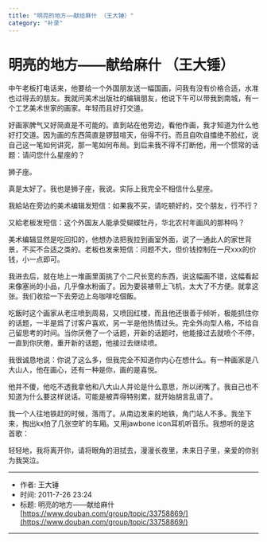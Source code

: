 ```yaml
---
title: "明亮的地方——献给麻什 （王大锤）"
category: "补录"
---
```

# 明亮的地方——献给麻什 （王大锤）

中午老板打电话来，他要给一个外国朋友送一幅国画，问我有没有价格合适，水准也过得去的朋友。我就问美术出版社的编辑朋友，他说下午可以带我到南城，有一个工艺美术世家的画家。年轻而且好打交道。

好画家脾气又好简直是不可能的。直到站在他旁边，看他作画，我才知道为什么他好打交道。因为画的东西简直是锣鼓喧天，俗得不行。而且自吹自擂绝不脸红，说自己这一笔如何讲究，那一笔如何布局。到后来我不得不打断他，用一个惯常的话题：请问您什么星座的？

狮子座。

真是太好了。我也是狮子座，我说。实际上我完全不相信什么星座。

我給站在旁边的美术编辑发短信：如果我不买，请吃顿好的，交个朋友，行不行？

又給老板发短信：这个外国友人能承受蝴蝶牡丹，华北农村年画风的那种吗？

美术编辑显然是吃回扣的，他想办法把我拉到画室外面，说了一通此人的家世背景，不买不合适之类的。老板也发来短信：问题不大，但价钱控制在一尺xxx的价钱，小一点即可。

我进去后，就在地上一堆画里面挑了个二尺长宽的东西，说这幅画不错，这幅看起来像塞尚的小品，几乎像水粉画了。因为要装裱带上飞机，太大了不方便。就拿这张。我们收拾一下去旁边上岛咖啡吃個飯。

吃飯时这个画家从老庄喷到周易，又喷回红楼，而且他还很善于倾听，极能抓住你的话题，一半是爲了讨客户喜欢，另一半是他热情过头。完全外向型人格，不给自己留思考的时间。当你厌倦了一个话题，开新的话题时，他能接过去就喷个不停，一直到你厌倦，重开新的话题，他接过去继续喷。

我很诚恳地说：你说了这么多，但我完全不知道你内心在想什么。有一种画家是八大山人，他在画心，还有一种是你，画的是喜悦。

他并不傻，他吃不透我拿他和八大山人并论是什么意思，所以闭嘴了。我自己也不知道为什么要这样说话。可能是被弄得特别累，就开始胡言乱语了。

我一个人往地铁赶的时候，落雨了。从南边发来的地铁，角门站人不多。我坐下来，掏出kx拍了几张空旷的车厢。又用jawbone icon耳机听音乐。我想听的是这首歌：

轻轻地，我将离开你，请将眼角的泪拭去，漫漫长夜里，未来日子里，亲爱的你别为我哭泣。


----
- 作者: 王大锤
- 时间: 2011-7-26 23:24
- 标题: 明亮的地方——献给麻什 [https://www.douban.com/group/topic/33758869/](https://www.douban.com/group/topic/33758869/)
----